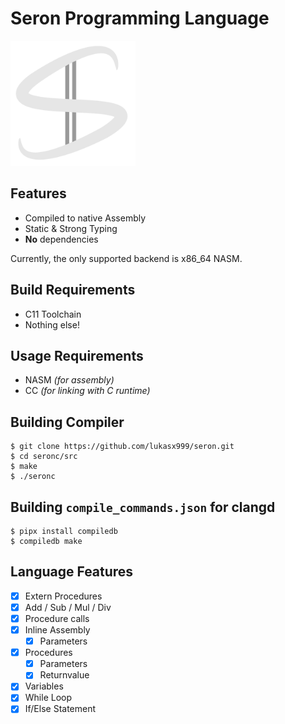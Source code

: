 # Seron Programming Language

<img src="./assets/logo.svg" width="200" height="200">

## Features

- Compiled to native Assembly
- Static & Strong Typing
- **No** dependencies

Currently, the only supported backend is x86_64 NASM.

## Build Requirements

- C11 Toolchain
- Nothing else!

## Usage Requirements

- NASM *(for assembly)*
- CC *(for linking with C runtime)*

## Building Compiler

```
$ git clone https://github.com/lukasx999/seron.git
$ cd seronc/src
$ make
$ ./seronc
```

## Building `compile_commands.json` for clangd

```
$ pipx install compiledb
$ compiledb make
```

## Language Features

- [x] Extern Procedures
- [x] Add / Sub / Mul / Div
- [x] Procedure calls
- [x] Inline Assembly
  - [x] Parameters
- [x] Procedures
  - [x] Parameters
  - [x] Returnvalue
- [x] Variables
- [x] While Loop
- [x] If/Else Statement
